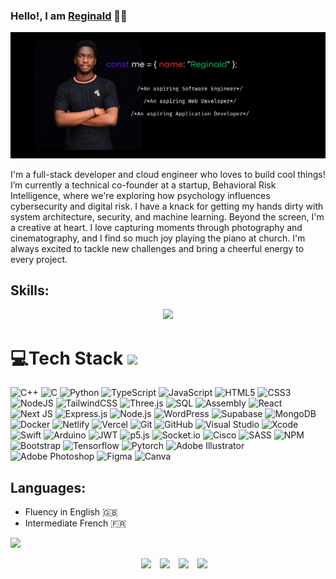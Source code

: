 <h3 id="Me">Hello!, I am <a href="https://itsrekas.github.io/Portfolio/">Reginald</a> 👋🏾</h3>

<img src="./Intro.png" alt="My Introductory Picture">

I'm a full-stack developer and cloud engineer who loves to build cool things! I’m currently a technical co-founder at a startup, Behavioral Risk Intelligence, where we're exploring how psychology influences cybersecurity and digital risk. I have a knack for getting my hands dirty with system architecture, security, and machine learning. Beyond the screen, I'm a creative at heart. I love capturing moments through photography and cinematography, and I find so much joy playing the piano at church. I'm always excited to tackle new challenges and bring a cheerful energy to every project.

## Skills:
<p align="center">
		<img src="https://readme-typing-svg.herokuapp.com/?lines=Software+Engineering;Frontend+Development;FullStack+Development;Machine Learning+Engineering;DevOps;Network+Engineering;Photography&amp;center=true&amp;width=380&amp;height=45">
</p>


<h1 id="tech-stack">💻Tech Stack <img src="https://media2.giphy.com/media/QssGEmpkyEOhBCb7e1/giphy.gif?cid=ecf05e47a0n3gi1bfqntqmob8g9aid1oyj2wr3ds3mg700bl&amp;rid=giphy.gif" width="32px"></h1>
<p>
  <img src="https://img.shields.io/badge/C%2B%2B-%2300599C.svg?style=for-the-badge&logo=c%2B%2B&logoColor=white" alt="C++">
  <img src="https://img.shields.io/badge/C-%2300599C.svg?style=for-the-badge&logo=c&logoColor=white" alt="C">
  <img src="https://img.shields.io/badge/python-darkblue.svg?style=for-the-badge&amp;logo=python&amp;logoColor=white" alt="Python">
  <img src="https://img.shields.io/badge/TypeScript-%23007ACC.svg?style=for-the-badge&logo=typescript&logoColor=white" alt="TypeScript">
  <img src="https://img.shields.io/badge/javascript-%23323330.svg?style=for-the-badge&amp;logo=javascript&amp;logoColor=%23F7DF1E" alt="JavaScript">
  <img src="https://img.shields.io/badge/html5-%23E34F26.svg?style=for-the-badge&amp;logo=html5&amp;logoColor=white" alt="HTML5"> 
  <img src="https://img.shields.io/badge/css3-%231572B6.svg?style=for-the-badge&amp;logo=css3&amp;logoColor=white" alt="CSS3"> 
  <img src="https://img.shields.io/badge/node.js-6DA55F?style=for-the-badge&amp;logo=node.js&amp;logoColor=white" alt="NodeJS"> 
  <img src="https://img.shields.io/badge/tailwindcss-%2338B2AC.svg?style=for-the-badge&amp;logo=tailwind-css&amp;logoColor=white" alt="TailwindCSS">
  <img src="https://img.shields.io/badge/Three.js-%23000000.svg?style=for-the-badge&logo=three.js&logoColor=white" alt="Three.js">
  <img src="https://img.shields.io/badge/SQL-%230074C1.svg?style=for-the-badge&logo=sqlite&logoColor=white" alt="SQL">
  <img src="https://img.shields.io/badge/Assembly-%23A8B9CC.svg?style=for-the-badge&logo=assemblyscript&logoColor=white" alt="Assembly">
  <img src="https://img.shields.io/badge/React-%2361DAFB.svg?style=for-the-badge&logo=react&logoColor=black" alt="React">
  <img src="https://img.shields.io/badge/Next-black?style=for-the-badge&amp;logo=next.js&amp;logoColor=white" alt="Next JS"> 
  <img src="https://img.shields.io/badge/Express.js-%23000000.svg?style=for-the-badge&logo=express&logoColor=white" alt="Express.js">
  <img src="https://img.shields.io/badge/Node.js-%23339933.svg?style=for-the-badge&logo=node.js&logoColor=white" alt="Node.js">
  <img src="https://img.shields.io/badge/WordPress-%23117AC9.svg?style=for-the-badge&logo=wordpress&logoColor=white" alt="WordPress">
  <img src="https://img.shields.io/badge/Supabase-%233FCF8E.svg?style=for-the-badge&logo=supabase&logoColor=white" alt="Supabase">
  <img src="https://img.shields.io/badge/MongoDB-%234ea94b.svg?style=for-the-badge&amp;logo=mongodb&amp;logoColor=white" alt="MongoDB"> 
  <img src="https://img.shields.io/badge/docker-%230db7ed.svg?style=for-the-badge&amp;logo=docker&amp;logoColor=white" alt="Docker">
  <img src="https://img.shields.io/badge/netlify-%23000000.svg?style=for-the-badge&amp;logo=netlify&amp;logoColor=#00C7B7" alt="Netlify"> 
  <img src="https://img.shields.io/badge/vercel-%23000000.svg?style=for-the-badge&amp;logo=vercel&amp;logoColor=white" alt="Vercel"> 
  <img src="https://img.shields.io/badge/Git-%23F05033.svg?style=for-the-badge&logo=git&logoColor=white" alt="Git">
  <img src="https://img.shields.io/badge/GitHub-%23121011.svg?style=for-the-badge&logo=github&logoColor=white" alt="GitHub">
  <img src="https://img.shields.io/badge/Visual%20Studio-%235C2D91.svg?style=for-the-badge&logo=visual%20studio&logoColor=white" alt="Visual Studio">
  <img src="https://img.shields.io/badge/Xcode-%231575F9.svg?style=for-the-badge&logo=xcode&logoColor=white" alt="Xcode">
  <img src="https://img.shields.io/badge/Swift-%23FA7343.svg?style=for-the-badge&logo=swift&logoColor=white" alt="Swift">
  <img src="https://img.shields.io/badge/Arduino-%2300979D.svg?style=for-the-badge&logo=arduino&logoColor=white" alt="Arduino">
  <img src="https://img.shields.io/badge/JWT-%23000000.svg?style=for-the-badge&logo=jsonwebtokens&logoColor=white" alt="JWT">
  <img src="https://img.shields.io/badge/p5.js-%23ED225D.svg?style=for-the-badge&logo=p5.js&logoColor=white" alt="p5.js">
  <img src="https://img.shields.io/badge/Socket.io-%23010101.svg?style=for-the-badge&logo=socket.io&logoColor=white" alt="Socket.io">
  <img src="https://img.shields.io/badge/Cisco-%23005697.svg?style=for-the-badge&logo=cisco&logoColor=white" alt="Cisco">
  <img src="https://img.shields.io/badge/sass-firebrick.svg?style=for-the-badge&amp;logo=sass&amp;logoColor=white" alt="SASS"> 
  <img src="https://img.shields.io/badge/NPM-6DA55F.svg?style=for-the-badge&amp;logo=npm&amp;logoColor=white" alt="NPM"> 
  <img src="https://img.shields.io/badge/bootstrap-%23430098.svg?style=for-the-badge&amp;logo=bootstrap&amp;logoColor=white" alt="Bootstrap">
  <img src="https://img.shields.io/badge/tensorflow-orange.svg?style=for-the-badge&amp;logo=tensorflow&amp;logoColor=white" alt="Tensorflow">
  <img src="https://img.shields.io/badge/pytorch-%23000000.svg?style=for-the-badge&amp;logo=pytorch&amp;logoColor=white" alt="Pytorch">
  <img src="https://img.shields.io/badge/adobeillustrator-%23FF9A00.svg?style=for-the-badge&amp;logo=adobeillustrator&amp;logoColor=white" alt="Adobe Illustrator"> 
  <img src="https://img.shields.io/badge/adobephotoshop-%2331A8FF.svg?style=for-the-badge&amp;logo=adobephotoshop&amp;logoColor=white" alt="Adobe Photoshop">
  <img src="https://img.shields.io/badge/figma-black.svg?style=for-the-badge&amp;logo=figma&amp;logoColor=red" alt="Figma"> 
  <img src="https://img.shields.io/badge/Canva-%2300C4CC.svg?style=for-the-badge&amp;logo=Canva&amp;logoColor=white" alt="Canva"> 
</p>

## Languages:
- Fluency in English 🇬🇧
- Intermediate French 🇫🇷

<p><img src="https://user-images.githubusercontent.com/73097560/115834477-dbab4500-a447-11eb-908a-139a6edaec5c.gif"><br></p>

<div align="center" class="icons-social" style="margin-left: 10px;">
 	<a style="margin-left: 10px;" target="_blank" href="https://itsrekas.github.io/Portfolio/"><img src="https://img.icons8.com/?size=50&amp;id=ipBLdOAQ6sRn&amp;format=png"></a>
	<a style="margin-left: 10px;" target="_blank" href="https://www.linkedin.com/in/reginaldkotey/"><img src="https://img.icons8.com/doodle/40/000000/linkedin--v2.png"></a>
        <a style="margin-left: 10px;" target="_blank" href="https://github.com/itsRekas"><img src="https://img.icons8.com/doodle/40/000000/github--v1.png"></a>
	<a style="margin-left: 10px;" target="_blank" href="https://www.instagram.com/_r.e.k.a.s_/"><img src="https://img.icons8.com/doodle/1x/instagram-new.png"></a>
<p></p>
</div><br>
